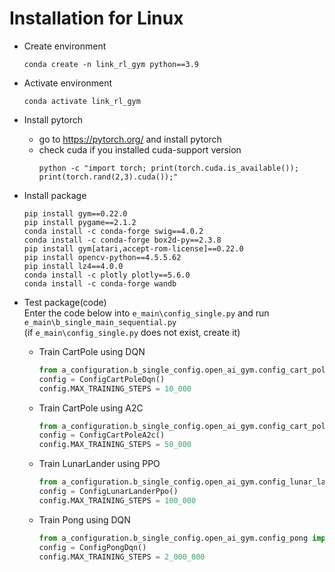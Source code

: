# Installation for Linux

- Create environment
  ```commandline
  conda create -n link_rl_gym python==3.9
  ```

- Activate environment
  ```commandline
  conda activate link_rl_gym
  ```

- Install pytorch
  - go to https://pytorch.org/ and install pytorch
  - check cuda if you installed cuda-support version
    ```commandline
    python -c "import torch; print(torch.cuda.is_available()); print(torch.rand(2,3).cuda());"
    ```

- Install package
  ```commandline
  pip install gym==0.22.0
  pip install pygame==2.1.2
  conda install -c conda-forge swig==4.0.2
  conda install -c conda-forge box2d-py==2.3.8
  pip install gym[atari,accept-rom-license]==0.22.0
  pip install opencv-python==4.5.5.62
  pip install lz4==4.0.0
  conda install -c plotly plotly==5.6.0
  conda install -c conda-forge wandb
  ```

- Test package(code)  
  Enter the code below into ```e_main\config_single.py``` and run ```e_main\b_single_main_sequential.py```  
  (if ```e_main\config_single.py``` does not exist, create it)
  - Train CartPole using DQN
    ```python
    from a_configuration.b_single_config.open_ai_gym.config_cart_pole import ConfigCartPoleDqn
    config = ConfigCartPoleDqn()
    config.MAX_TRAINING_STEPS = 10_000
    ``` 
  - Train CartPole using A2C
    ```python
    from a_configuration.b_single_config.open_ai_gym.config_cart_pole import ConfigCartPoleA2c
    config = ConfigCartPoleA2c()
    config.MAX_TRAINING_STEPS = 50_000
    ```
  - Train LunarLander using PPO
    ```python
    from a_configuration.b_single_config.open_ai_gym.config_lunar_lander import ConfigLunarLanderPpo
    config = ConfigLunarLanderPpo()
    config.MAX_TRAINING_STEPS = 100_000
    ```
  - Train Pong using DQN
    ```python
    from a_configuration.b_single_config.open_ai_gym.config_pong import ConfigPongDqn
    config = ConfigPongDqn()
    config.MAX_TRAINING_STEPS = 2_000_000
    ```
